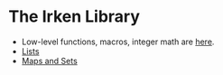 
# The Irken Library

 * Low-level functions, macros, integer math are [here](core.md).
 * [Lists](list.md)
 * [Maps and Sets](mapset.md)
